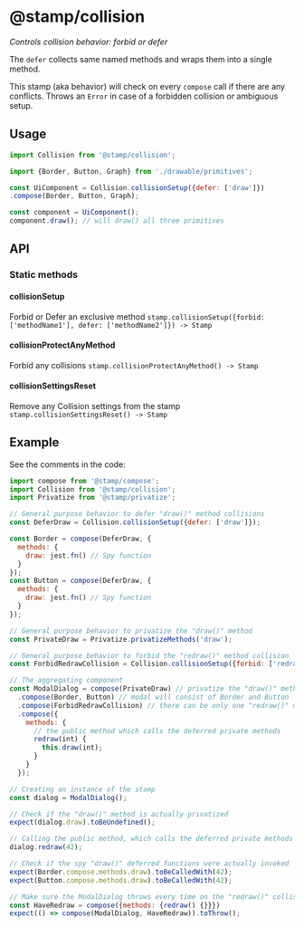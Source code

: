 # @stamp/collision

_Controls collision behavior: forbid or defer_

The `defer` collects same named methods and wraps them into a single method.

This stamp (aka behavior) will check on every `compose` call if there are any conflicts. Throws an `Error` in case of a forbidden collision or ambiguous setup.

## Usage
```js
import Collision from '@stamp/collision';

import {Border, Button, Graph} from './drawable/primitives';

const UiComponent = Collision.collisionSetup({defer: ['draw']})
.compose(Border, Button, Graph);

const component = UiComponent();
component.draw(); // will draw() all three primitives
```

## API

### Static methods

#### collisionSetup
Forbid or Defer an exclusive method
`stamp.collisionSetup({forbid: ['methodName1'], defer: ['methodName2']}) -> Stamp`

#### collisionProtectAnyMethod
Forbid any collisions
`stamp.collisionProtectAnyMethod() -> Stamp`

#### collisionSettingsReset
Remove any Collision settings from the stamp
`stamp.collisionSettingsReset() -> Stamp`

## Example

See the comments in the code:
```js
import compose from '@stamp/compose';
import Collision from '@stamp/collision';
import Privatize from '@stamp/privatize';

// General purpose behavior to defer "draw()" method collisions
const DeferDraw = Collision.collisionSetup({defer: ['draw']});

const Border = compose(DeferDraw, {
  methods: {
    draw: jest.fn() // Spy function
  }
});
const Button = compose(DeferDraw, {
  methods: {
    draw: jest.fn() // Spy function
  }
});

// General purpose behavior to privatize the "draw()" method
const PrivateDraw = Privatize.privatizeMethods('draw');

// General purpose behavior to forbid the "redraw()" method collision
const ForbidRedrawCollision = Collision.collisionSetup({forbid: ['redraw']});

// The aggregating component
const ModalDialog = compose(PrivateDraw) // privatize the "draw()" method
  .compose(Border, Button) // modal will consist of Border and Button
  .compose(ForbidRedrawCollision) // there can be only one "redraw()" method
  .compose({
    methods: {
      // the public method which calls the deferred private methods
      redraw(int) {
        this.draw(int);
      }
    }
  });

// Creating an instance of the stamp
const dialog = ModalDialog();

// Check if the "draw()" method is actually privatized
expect(dialog.draw).toBeUndefined();

// Calling the public method, which calls the deferred private methods
dialog.redraw(42);

// Check if the spy "draw()" deferred functions were actually invoked
expect(Border.compose.methods.draw).toBeCalledWith(42);
expect(Button.compose.methods.draw).toBeCalledWith(42);

// Make sure the ModalDialog throws every time on the "redraw()" collisions
const HaveRedraw = compose({methods: {redraw() {}}})
expect(() => compose(ModalDialog, HaveRedraw)).toThrow();
```
